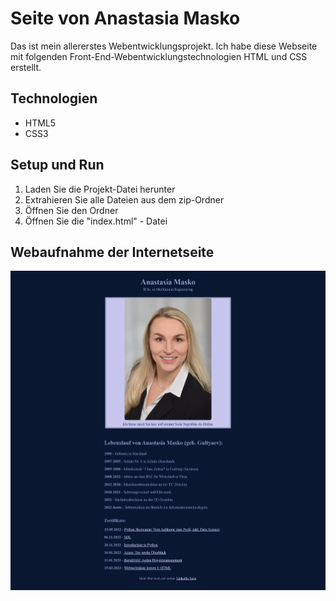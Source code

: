 # Seite von Anastasia Masko
Das ist mein allererstes Webentwicklungsprojekt. Ich habe diese Webseite mit folgenden Front-End-Webentwicklungstechnologien HTML und CSS erstellt. 

## Technologien
* HTML5
* CSS3

## Setup und Run
1. Laden Sie die Projekt-Datei herunter 
2. Extrahieren Sie alle Dateien aus dem zip-Ordner
3. Öffnen Sie den Ordner
4. Öffnen Sie die "index.html" - Datei

## Webaufnahme der Internetseite
![Screenshot der Onepage](./Webaufnahme_Lebenslauf_Masko.jpeg)
